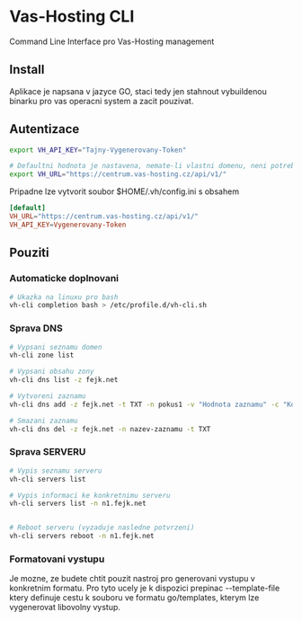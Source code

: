 # Vas-Hosting CLI

Command Line Interface pro Vas-Hosting management


## Install

Aplikace je napsana v jazyce GO, staci tedy jen stahnout vybuildenou binarku pro vas operacni system a zacit pouzivat.



## Autentizace

```bash
export VH_API_KEY="Tajny-Vygenerovany-Token"

# Defaultni hodnota je nastavena, nemate-li vlastni domenu, neni potreba nic menit
export VH_URL="https://centrum.vas-hosting.cz/api/v1/"
```

Pripadne lze vytvorit soubor $HOME/.vh/config.ini s obsahem

```toml
[default]
VH_URL="https://centrum.vas-hosting.cz/api/v1/"
VH_API_KEY=Vygenerovany-Token

```

## Pouziti

### Automaticke doplnovani


```bash
# Ukazka na linuxu pro bash
vh-cli completion bash > /etc/profile.d/vh-cli.sh

```
### Sprava DNS

```bash
# Vypsani seznamu domen
vh-cli zone list

# Vypsani obsahu zony
vh-cli dns list -z fejk.net

# Vytvoreni zaznamu
vh-cli dns add -z fejk.net -t TXT -n pokus1 -v "Hodnota zaznamu" -c "Komentar"

# Smazani zaznamu
vh-cli dns del -z fejk.net -n nazev-zaznamu -t TXT
```

### Sprava SERVERU

```bash
# Vypis seznamu serveru
vh-cli servers list

# Vypis informaci ke konkretnimu serveru
vh-cli servers list -n n1.fejk.net


# Reboot serveru (vyzaduje nasledne potvrzeni)
vh-cli servers reboot -n n1.fejk.net

```



### Formatovani vystupu

Je mozne, ze budete chtit pouzit nastroj pro generovani vystupu v konkretnim formatu. Pro tyto ucely je k dispozici prepinac --template-file ktery definuje cestu k souboru ve formatu go/templates, kterym lze vygenerovat libovolny vystup.
